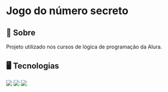 <h1>Jogo do número secreto</h1>

<h2>💼 Sobre</h2>
<p>Projeto utilizado nos cursos de lógica de programação da Alura.</p>

## 🖥 Tecnologias
<div>
  <img src="https://img.shields.io/badge/HTML-239120?style=for-the-badge&logo=html5&logoColor=white">
  <img src="https://img.shields.io/badge/CSS-239120?&style=for-the-badge&logo=css3&logoColor=white">
  <img src="https://img.shields.io/badge/JavaScript-F7DF1E?style=for-the-badge&logo=javascript&logoColor=black">
</div>

